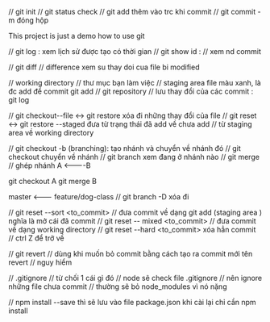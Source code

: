 // git init
// git status check 
// git add thêm vào trc khi commit
// git commit -m đóng hộp

This project is just a demo how to use git

// git log : xem lịch sử được tạo có thời gian
// git show id : // xem nd commit

// git diff // difference xem su thay doi cua file bi modified

// working directory // thư mục bạn làm việc
// staging area file màu xanh, là đc add để commit git add
// git repository // lưu thay đổi của các commit : git log 

// git checkout--file <-> git restore xóa đi những thay đổi của file 
// git reset <-> git restore --staged đưa từ trạng thái đã add về chưa add
// từ staging area về working directory

// git checkout -b  <branch> (branching): tạo nhánh và chuyển về nhánh đó
// git checkout <branch> chuyển về nhánh	// git branch xem đang ở nhánh nào
// git merge // ghép nhánh 
A <----B

git checkout A
git merge B

master <--- feature/dog-class 
// git branch -D <branch> xóa đi


// git reset --sort <to_commit> // đưa commit về dạng git add (staging area )
nghĩa là mở cái đã commit 
// git reset -- mixed <to_commit>
// đưa commit về dạng working directory
// git reset --hard <to_commit> xóa hẳn commit 
// ctrl Z để trở về


// git revert <commit> 
// dùng khi muốn bỏ commit bằng cách tạo ra commit mới tên revert 
// nguy hiểm 	

// .gitignore // từ chối 1 cái gì đó
// node sẽ check file .gitignore
// nên ignore những file chưa commit
// thường sẽ bỏ node_modules vì nó nặng


// npm install --save thì sẽ lưu vào file package.json khi cài lại chỉ cần npm install







